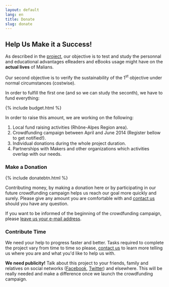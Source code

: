 ```yaml
---
layout: default
lang: en
title: Donate
slug: donate
---
```


## Help Us Make it a Success!

As described in the [project](/en/project), our objective is to test and study the personnal and educational advantages eReaders and eBooks usage might have on the __actual lives__ of Malians.

Our second objective is to verify the sustainability of the 1<sup>st</sup> objective under normal circumstances (costwise).

In order to fulfill the first one (and so we can study the seconth), we have to fund everything:

{% include budget.html %}

In order to raise this amount, we are working on the following:

1. Local fund raising activities (Rhône-Alpes Region area).
1. Crowdfunding campaign between April and June 2014 (Register bellow to get notified!).
1. Individual donations during the whole project duration.
1. Partnerships with Makers and other organizations which activities overlap with our needs.

### Make a Donation

{% include donatebtn.html %}

Contributing money, by making a donation here or by participating in our future crowdfunding campaign helps us reach our goal more quickly and surely. Please give any amount you are comfortable with and [contact us](/en/contact) should you have any question.

If you want to be informed of the beginning of the crowdfunding campaign, please [leave us your e-mail address](https://docs.google.com/forms/d/1IyMNl48iBQ9YowF4UGZ9ky4oanqFCCaqKF9QMSt7I9o/viewform).

### Contribute Time

We need your help to progress faster and better. Tasks required to complete the project vary from time to time so please, [contact us](/en/contact) to learn more telling us where you are and what you'd like to help us with.

__We need publicity!__ Talk about this project to your friends, family and relatives on social networks ([Facebook](https://facebook.com/Malebooks), [Twitter](https://twitter.com/eBooksML)) and elsewhere. This will be really needed and make a difference once we launch the crowdfunding campaign.

